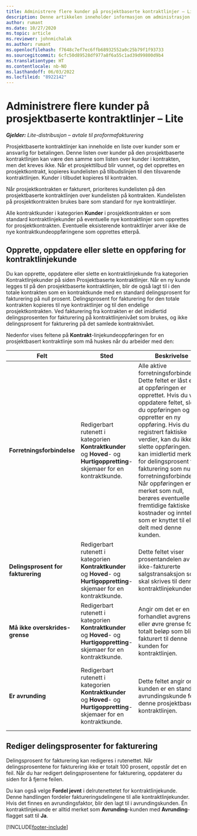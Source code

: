 ```yaml
---
title: Administrere flere kunder på prosjektbaserte kontraktlinjer – Lite
description: Denne artikkelen inneholder informasjon om administrasjon av flere kunder på prosjektbaserte kontraktlinjer.
author: rumant
ms.date: 10/27/2020
ms.topic: article
ms.reviewer: johnmichalak
ms.author: rumant
ms.openlocfilehash: f7648c7ef7ec6ffb68932552a0c25b79f1f93733
ms.sourcegitcommit: 6cfc50d89528df977a8f6a55c1ad39d99800d9b4
ms.translationtype: HT
ms.contentlocale: nb-NO
ms.lasthandoff: 06/03/2022
ms.locfileid: "8922142"
---
```

# <a name="manage-multiple-customers-on-project-based-contract-lines---lite"></a>Administrere flere kunder på prosjektbaserte kontraktlinjer – Lite

_**Gjelder:** Lite-distribusjon – avtale til proformafakturering_

Prosjektbaserte kontraktlinjer kan inneholde en liste over kunder som er ansvarlig for betalingen. Denne listen over kunder på den prosjektbaserte kontraktlinjen kan være den samme som listen over kunder i kontrakten, men det kreves ikke. Når et prosjekttilbud blir vunnet, og det opprettes en prosjektkontrakt, kopieres kundelisten på tilbudslinjen til den tilsvarende kontraktlinjen. Kunder i tilbudet kopieres til kontrakten.

Når prosjektkontrakten er fakturert, prioriteres kundelisten på den prosjektbaserte kontraktlinjen over kundelisten på kontrakten. Kundelisten på prosjektkontrakten brukes bare som standard for nye kontraktlinjer.

Alle kontraktkunder i kategorien **Kunder** i prosjektkontrakten er som standard kontraktlinjekunder på eventuelle nye kontraktlinjer som opprettes for prosjektkontrakten. Eventuelle eksisterende kontraktlinjer arver ikke de nye kontraktkundeoppføringene som opprettes etterpå.

## <a name="create-update-or-delete-a-contract-line-customer-record"></a>Opprette, oppdatere eller slette en oppføring for kontraktlinjekunde

Du kan opprette, oppdatere eller slette en kontraktlinjekunde fra kategorien Kontraktlinjekunder på siden Prosjektbaserte kontraktlinjer. Når en ny kunde legges til på den prosjektbaserte kontraktlinjen, blir de også lagt til i den totale kontrakten som en kontraktkunde med en standard delingsprosent for fakturering på null prosent. Delingsprosent for fakturering for den totale kontrakten kopieres til nye kontraktlinjer og til den endelige prosjektkontrakten. Ved fakturering fra kontrakten er det imidlertid delingsprosenten for fakturering på kontraktlinjenivået som brukes, og ikke delingsprosent for fakturering på det samlede kontraktnivået.

Nedenfor vises feltene på **Kontrakt**-linjekundeoppføringen for en prosjektbasert kontraktlinje som må huskes når du arbeider med den:

| Felt | Sted | Beskrivelse | Nedstrøms påvirkning |
| --- | --- | --- | --- |
| **Forretningsforbindelse** | Redigerbart rutenett i kategorien **Kontraktkunder** og **Hoved**- og **Hurtigoppretting**-skjemaer for en kontraktkunde. | Alle aktive forretningsforbindelser. Dette feltet er låst etter at oppføringen er opprettet. Hvis du vil oppdatere feltet, sletter du oppføringen og oppretter en ny oppføring. Hvis du har registrert faktiske verdier, kan du ikke slette oppføringen. Du kan imidlertid merke av for delingsprosent for fakturering som null for forretningsforbindelsen. Når oppføringen er merket som null, berøres eventuelle fremtidige faktiske kostnader og inntekter som er knyttet til eller delt med denne kunden. | Når du velger en forretningsforbindelse fra hovedlisten over forretningsforbindelser som skal legges til og lagres, blir kontraktlinjekunden også lagt til som en kontraktkunde. Kontraktlinjekunder brukes ved generering av fakturaer. |
| **Delingsprosent for fakturering** | Redigerbart rutenett i kategorien **Kontraktkunder** og **Hoved**- og **Hurtigoppretting**-skjemaer for en kontraktkunde. | Dette feltet viser prosentandelen av hver ikke-fakturerte salgstransaksjon som skal skrives til denne kontraktlinjekunden. | Kontraktlinjekunder og delingsprosent for fakturering brukes når faktiske verdier opprettes etter godkjenning, og når fakturaen er generert. |
| **Må ikke overskrides-grense** | Redigerbart rutenett i kategorien **Kontraktkunder** og **Hoved**- og **Hurtigoppretting**-skjemaer for en kontraktkunde. | Angir om det er en forhandlet avgrensning eller øvre grense for totalt beløp som blir fakturert til denne kunden for kontraktlinjen. | Må ikke overskrides-grensen for kontraktlinjekunden brukes når faktiske verdier opprettes og fakturaene genereres. |
| **Er avrunding** | Redigerbart rutenett i kategorien **Kontraktkunder** og **Hoved**- og **Hurtigoppretting**-skjemaer for en kontraktkunde. | Dette feltet angir om kunden er en standard avrundingskunde for denne prosjektbaserte kontraktlinjen. | Når du genererer en faktisk verdi i henhold til delingsprosent for fakturering, kan det oppstå avrundingsdifferanser. Denne kunden får avrundingsdifferansene i dette tilfellet. |

## <a name="edit-billing-split-percentages"></a>Rediger delingsprosenter for fakturering

Delingsprosent for fakturering kan redigeres i rutenettet. Når delingsprosentene for fakturering ikke er totalt 100 prosent, oppstår det en feil. Når du har redigert delingsprosentene for fakturering, oppdaterer du siden for å fjerne feilen.

Du kan også velge **Fordel jevnt** i delrutenettetet for kontraktlinjekunde. Denne handlingen fordeler faktureringsdelingene til alle kontraktlinjekunder. Hvis det finnes en avrundingsfaktor, blir den lagt til i avrundingskunden. Én kontraktlinjekunde er alltid merket som **Avrunding**-kunden med **Avrunding**-flagget satt til **Ja**.


[!INCLUDE[footer-include](../../includes/footer-banner.md)]